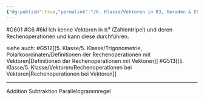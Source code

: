 ```yaml
---
{"dg-publish":true,"permalink":"/6. Klasse/Vektoren in R3, Geraden & Ebenen im Raum, Rn/Rechenoperationen von Vektoren in R3/"}
---
```


#G601 #G6 #6kl
Ich kenne Vektoren in ℝ³ (Zahlentripel) und deren Rechenoperationen und kann diese durchführen.

siehe auch:
#G512[[5. Klasse/5. Klasse/Trigonometrie, Polarkoordinaten/Definitionen der Rechenoperationen mit Vektoren\|Definitionen der Rechenoperationen mit Vektoren]]
#G513[[5. Klasse/5. Klasse/Vektoren/Rechenoperationen bei Vektoren\|Rechenoperationen bei Vektoren]]
___

Addition
Subtraktion
Parallelogrammregel
